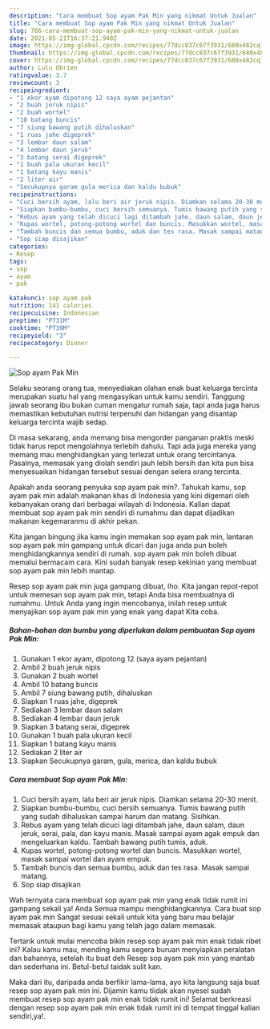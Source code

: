 ```yaml
---
description: "Cara membuat Sop ayam Pak Min yang nikmat Untuk Jualan"
title: "Cara membuat Sop ayam Pak Min yang nikmat Untuk Jualan"
slug: 766-cara-membuat-sop-ayam-pak-min-yang-nikmat-untuk-jualan
date: 2021-05-21T16:37:21.948Z
image: https://img-global.cpcdn.com/recipes/77dcc837c67f3931/680x482cq70/sop-ayam-pak-min-foto-resep-utama.jpg
thumbnail: https://img-global.cpcdn.com/recipes/77dcc837c67f3931/680x482cq70/sop-ayam-pak-min-foto-resep-utama.jpg
cover: https://img-global.cpcdn.com/recipes/77dcc837c67f3931/680x482cq70/sop-ayam-pak-min-foto-resep-utama.jpg
author: Lulu Obrien
ratingvalue: 3.7
reviewcount: 3
recipeingredient:
- "1 ekor ayam dipotong 12 saya ayam pejantan"
- "2 buah jeruk nipis"
- "2 buah wortel"
- "10 batang buncis"
- "7 siung bawang putih dihaluskan"
- "1 ruas jahe digeprek"
- "3 lembar daun salam"
- "4 lembar daun jeruk"
- "3 batang serai digeprek"
- "1 buah pala ukuran kecil"
- "1 batang kayu manis"
- "2 liter air"
- "Secukupnya garam gula merica dan kaldu bubuk"
recipeinstructions:
- "Cuci bersih ayam, lalu beri air jeruk nipis. Diamkan selama 20-30 menit."
- "Siapkan bumbu-bumbu, cuci bersih semuanya. Tumis bawang putih yang sudah dihaluskan sampai harum dan matang. Sisihkan."
- "Rebus ayam yang telah dicuci lagi ditambah jahe, daun salam, daun jeruk, serai, pala, dan kayu manis. Masak sampai ayam agak empuk dan mengeluarkan kaldu. Tambah bawang putih tumis, aduk."
- "Kupas wortel, potong-potong wortel dan buncis. Masukkan wortel, masak sampai wortel dan ayam empuk."
- "Tambah buncis dan semua bumbu, aduk dan tes rasa. Masak sampai matang."
- "Sop siap disajikan"
categories:
- Resep
tags:
- sop
- ayam
- pak

katakunci: sop ayam pak 
nutrition: 141 calories
recipecuisine: Indonesian
preptime: "PT31M"
cooktime: "PT39M"
recipeyield: "3"
recipecategory: Dinner

---
```



![Sop ayam Pak Min](https://img-global.cpcdn.com/recipes/77dcc837c67f3931/680x482cq70/sop-ayam-pak-min-foto-resep-utama.jpg)

Selaku seorang orang tua, menyediakan olahan enak buat keluarga tercinta merupakan suatu hal yang mengasyikan untuk kamu sendiri. Tanggung jawab seorang ibu bukan cuman mengatur rumah saja, tapi anda juga harus memastikan kebutuhan nutrisi terpenuhi dan hidangan yang disantap keluarga tercinta wajib sedap.

Di masa  sekarang, anda memang bisa mengorder panganan praktis meski tidak harus repot mengolahnya terlebih dahulu. Tapi ada juga mereka yang memang mau menghidangkan yang terlezat untuk orang tercintanya. Pasalnya, memasak yang diolah sendiri jauh lebih bersih dan kita pun bisa menyesuaikan hidangan tersebut sesuai dengan selera orang tercinta. 



Apakah anda seorang penyuka sop ayam pak min?. Tahukah kamu, sop ayam pak min adalah makanan khas di Indonesia yang kini digemari oleh kebanyakan orang dari berbagai wilayah di Indonesia. Kalian dapat membuat sop ayam pak min sendiri di rumahmu dan dapat dijadikan makanan kegemaranmu di akhir pekan.

Kita jangan bingung jika kamu ingin memakan sop ayam pak min, lantaran sop ayam pak min gampang untuk dicari dan juga anda pun boleh menghidangkannya sendiri di rumah. sop ayam pak min boleh dibuat memalui bermacam cara. Kini sudah banyak resep kekinian yang membuat sop ayam pak min lebih mantap.

Resep sop ayam pak min juga gampang dibuat, lho. Kita jangan repot-repot untuk memesan sop ayam pak min, tetapi Anda bisa membuatnya di rumahmu. Untuk Anda yang ingin mencobanya, inilah resep untuk menyajikan sop ayam pak min yang enak yang dapat Kita coba.

<!--inarticleads1-->

##### Bahan-bahan dan bumbu yang diperlukan dalam pembuatan Sop ayam Pak Min:

1. Gunakan 1 ekor ayam, dipotong 12 (saya ayam pejantan)
1. Ambil 2 buah jeruk nipis
1. Gunakan 2 buah wortel
1. Ambil 10 batang buncis
1. Ambil 7 siung bawang putih, dihaluskan
1. Siapkan 1 ruas jahe, digeprek
1. Sediakan 3 lembar daun salam
1. Sediakan 4 lembar daun jeruk
1. Siapkan 3 batang serai, digeprek
1. Gunakan 1 buah pala ukuran kecil
1. Siapkan 1 batang kayu manis
1. Sediakan 2 liter air
1. Siapkan Secukupnya garam, gula, merica, dan kaldu bubuk




<!--inarticleads2-->

##### Cara membuat Sop ayam Pak Min:

1. Cuci bersih ayam, lalu beri air jeruk nipis. Diamkan selama 20-30 menit.
1. Siapkan bumbu-bumbu, cuci bersih semuanya. Tumis bawang putih yang sudah dihaluskan sampai harum dan matang. Sisihkan.
1. Rebus ayam yang telah dicuci lagi ditambah jahe, daun salam, daun jeruk, serai, pala, dan kayu manis. Masak sampai ayam agak empuk dan mengeluarkan kaldu. Tambah bawang putih tumis, aduk.
1. Kupas wortel, potong-potong wortel dan buncis. Masukkan wortel, masak sampai wortel dan ayam empuk.
1. Tambah buncis dan semua bumbu, aduk dan tes rasa. Masak sampai matang.
1. Sop siap disajikan




Wah ternyata cara membuat sop ayam pak min yang enak tidak rumit ini gampang sekali ya! Anda Semua mampu menghidangkannya. Cara buat sop ayam pak min Sangat sesuai sekali untuk kita yang baru mau belajar memasak ataupun bagi kamu yang telah jago dalam memasak.

Tertarik untuk mulai mencoba bikin resep sop ayam pak min enak tidak ribet ini? Kalau kamu mau, mending kamu segera buruan menyiapkan peralatan dan bahannya, setelah itu buat deh Resep sop ayam pak min yang mantab dan sederhana ini. Betul-betul taidak sulit kan. 

Maka dari itu, daripada anda berfikir lama-lama, ayo kita langsung saja buat resep sop ayam pak min ini. Dijamin kamu tiidak akan nyesel sudah membuat resep sop ayam pak min enak tidak rumit ini! Selamat berkreasi dengan resep sop ayam pak min enak tidak rumit ini di tempat tinggal kalian sendiri,ya!.

